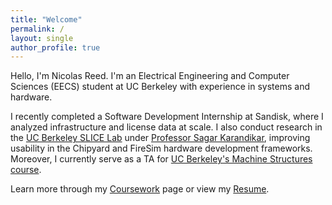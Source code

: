 ```yaml
---
title: "Welcome"
permalink: /
layout: single
author_profile: true
---
```


Hello, I'm Nicolas Reed. I'm an Electrical Engineering and Computer Sciences (EECS) student at UC Berkeley with experience in systems and hardware.

I recently completed a Software Development Internship at Sandisk, where I analyzed infrastructure and license data at scale. I also conduct research in the [UC Berkeley SLICE Lab](https://slice.eecs.berkeley.edu/) under [Professor Sagar Karandikar](https://sagark.org/), improving usability in the Chipyard and FireSim hardware development frameworks. Moreover, I currently serve as a TA for [UC Berkeley's Machine Structures course](https://cs61c.org/).

Learn more through my [Coursework](/coursework/) page or view my [Resume](https://github.com/reed-nicolas/reed-nicolas.github.io/blob/master/assets/pdfs/resume.pdf). 